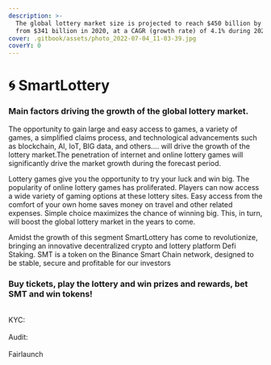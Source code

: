 ```yaml
---
description: >-
  The global lottery market size is projected to reach $450 billion by 2027,
  from $341 billion in 2020, at a CAGR (growth rate) of 4.1% during 2021-2027
cover: .gitbook/assets/photo_2022-07-04_11-03-39.jpg
coverY: 0
---
```


# 🌀 SmartLottery

### Main factors driving the growth of the global lottery market.

The opportunity to gain large and easy access to games, a variety of games, a simplified claims process, and technological advancements such as blockchain, AI, IoT, BIG data, and others.... will drive the growth of the lottery market.The penetration of internet and online lottery games will significantly drive the market growth during the forecast period.

Lottery games give you the opportunity to try your luck and win big. The popularity of online lottery games has proliferated. Players can now access a wide variety of gaming options at these lottery sites. Easy access from the comfort of your own home saves money on travel and other related expenses. Simple choice maximizes the chance of winning big. This, in turn, will boost the global lottery market in the years to come.

Amidst the growth of this segment SmartLottery has come to revolutionize, bringing an innovative decentralized crypto and lottery platform Defi Staking. SMT is a token on the Binance Smart Chain network, designed to be stable, secure and profitable for our investors

### Buy tickets, play the lottery and win prizes and rewards, bet SMT and win tokens!

\
KYC:\
\
Audit:\
\
Fairlaunch&#x20;

